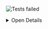 ![Tests failed](https://img.shields.io/badge/tests-5%20passed%2C%205%20failed%2C%201%20skipped-critical)

<details><summary>Open Details</summary>
<p>

## ❌️ <a id='user-content-r0' href='#r0'>fixtures/dotnet-trx.trx</a>
|Total|Passed|Failed|Skipped|Time|
|---:|---:|---:|---:|---:|
|11|5✔️|5❌️|1✖️|1s|

<details><summary>Open Suit Details</summary>
<p>

|Test suite|Passed|Failed|Skipped|Time|
|:---|---:|---:|---:|---:|
|[DotnetTests.XUnitTests.CalculatorTests](#r0s0)|5✅|5❌️|1⚪|118ms|

</p>
</details>


<details><summary>Open Tests Detail</summary>
<p>

#### ❌️ <a id='user-content-r0s0' href='#r0s0'>DotnetTests.XUnitTests.CalculatorTests</a>
```
✅ Custom Name
❌️ Exception_In_TargetTest
	System.DivideByZeroException : Attempted to divide by zero.
❌️ Exception_In_Test
	System.Exception : Test
❌️ Failing_Test
	Assert.Equal() Failure
	Expected: 3
	Actual:   2
✅ Is_Even_Number(i: 2)
❌️ Is_Even_Number(i: 3)
	Assert.True() Failure
	Expected: True
	Actual:   False
✅ Passing_Test
✅ Should be even number(i: 2)
❌️ Should be even number(i: 3)
	Assert.True() Failure
	Expected: True
	Actual:   False
⚪ Skipped_Test
✅ Timeout_Test
```

</p>
</details>


</p>
</details>
